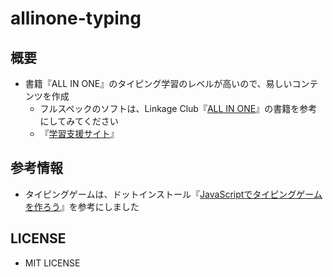 # allinone-typing

## 概要
- 書籍『ALL IN ONE』のタイピング学習のレベルが高いので、易しいコンテンツを作成
  * フルスペックのソフトは、Linkage Club『[ALL IN ONE](https://linkage-club.net/books#all)』の書籍を参考にしてみてください
   + 『[学習支援サイト](https://www.aio-english.net/)』

## 参考情報
- タイピングゲームは、ドットインストール『[JavaScriptでタイピングゲームを作ろう](https://dotinstall.com/lessons/typing_js_v4)』を参考にしました

## LICENSE
- MIT LICENSE

